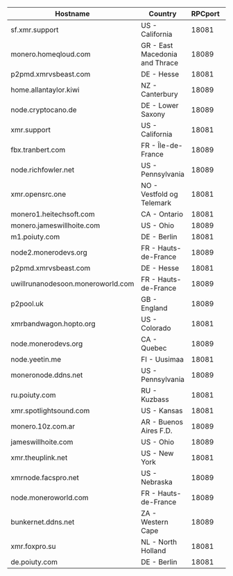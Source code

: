Hostname | Country | RPCport | P2Pport
--- | --- | --- | ---
sf.xmr.support | US - California | 18081 | 18083
monero.homeqloud.com | GR - East Macedonia and Thrace | 18089 | 18083
p2pmd.xmrvsbeast.com | DE - Hesse | 18081 | 18083
home.allantaylor.kiwi | NZ - Canterbury | 18089 | 18083
node.cryptocano.de | DE - Lower Saxony | 18089 | 18083
xmr.support | US - California | 18081 | 18083
fbx.tranbert.com | FR - Île-de-France | 18089 | 18084
node.richfowler.net | US - Pennsylvania | 18089 | 18084
xmr.opensrc.one | NO - Vestfold og Telemark | 18081 | 18084
monero1.heitechsoft.com | CA - Ontario | 18081 | 18084
monero.jameswillhoite.com | US - Ohio | 18089 | 18084
m1.poiuty.com | DE - Berlin | 18081 | 18084
node2.monerodevs.org | FR - Hauts-de-France | 18089 | 18084
p2pmd.xmrvsbeast.com | DE - Hesse | 18081 | 18084
uwillrunanodesoon.moneroworld.com | FR - Hauts-de-France | 18089 | 18084
p2pool.uk | GB - England | 18089 | 18084
xmrbandwagon.hopto.org | US - Colorado | 18081 | 18084
node.monerodevs.org | CA - Quebec | 18089 | 18084
node.yeetin.me | FI - Uusimaa | 18081 | 18084
moneronode.ddns.net | US - Pennsylvania | 18089 | 18084
ru.poiuty.com | RU - Kuzbass | 18081 | 18084
xmr.spotlightsound.com | US - Kansas | 18081 | 18084
monero.10z.com.ar | AR - Buenos Aires F.D. | 18089 | 18084
jameswillhoite.com | US - Ohio | 18089 | 18084
xmr.theuplink.net | US - New York | 18081 | 18084
xmrnode.facspro.net | US - Nebraska | 18089 | 18084
node.moneroworld.com | FR - Hauts-de-France | 18089 | 18084
bunkernet.ddns.net | ZA - Western Cape | 18089 | 18084
xmr.foxpro.su | NL - North Holland | 18081 | 18084
de.poiuty.com | DE - Berlin | 18081 | 18084
